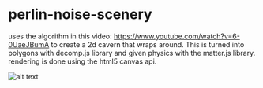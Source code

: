 # perlin-noise-scenery
uses the algorithm in this video: https://www.youtube.com/watch?v=6-0UaeJBumA to create a 2d cavern that wraps around.
This is turned into polygons with decomp.js library and given physics with the matter.js library. rendering is done using the html5 canvas api.

![alt text](https://github.com/JimMarshall35/perlin-noise-scenery/blob/main/untitled.png?raw=true)



